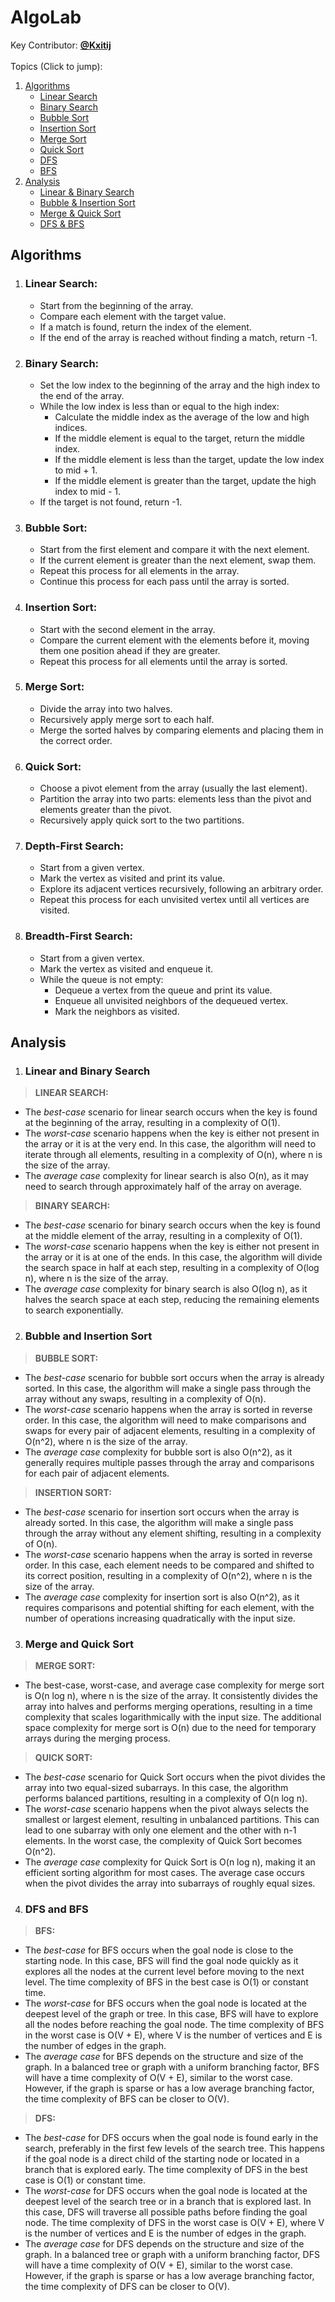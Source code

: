 # AlgoLab
Key Contributor: **[@Kxitij](https://github.com/Kxitij)**
<br><br>
Topics (Click to jump):
1. [Algorithms](#algorithms)
   - [Linear Search](#linear-search)
   - [Binary Search](#binary-search)
   - [Bubble Sort](#bubble-sort)
   - [Insertion Sort](#insertion-sort)
   - [Merge Sort](#merge-sort)
   - [Quick Sort](#quick-sort)
   - [DFS](#depth-first-search)
   - [BFS](#breadth-first-search)
2. [Analysis](#analysis)
   - [Linear & Binary Search](#linear-and-binary-search)
   - [Bubble & Insertion Sort](#bubble-and-insertion-sort)
   - [Merge & Quick Sort](#merge-and-quick-sort)
   - [DFS & BFS](#dfs-and-bfs)
   
## Algorithms

1. ### Linear Search:
   - Start from the beginning of the array.
   - Compare each element with the target value.
   - If a match is found, return the index of the element.
   - If the end of the array is reached without finding a match, return -1.

2. ### Binary Search:
   - Set the low index to the beginning of the array and the high index to the end of the array.
   - While the low index is less than or equal to the high index:
     - Calculate the middle index as the average of the low and high indices.
     - If the middle element is equal to the target, return the middle index.
     - If the middle element is less than the target, update the low index to mid + 1.
     - If the middle element is greater than the target, update the high index to mid - 1.
   - If the target is not found, return -1.

3. ### Bubble Sort:
   - Start from the first element and compare it with the next element.
   - If the current element is greater than the next element, swap them.
   - Repeat this process for all elements in the array.
   - Continue this process for each pass until the array is sorted.

4. ### Insertion Sort:
   - Start with the second element in the array.
   - Compare the current element with the elements before it, moving them one position ahead if they are greater.
   - Repeat this process for all elements until the array is sorted.

5. ### Merge Sort:
   - Divide the array into two halves.
   - Recursively apply merge sort to each half.
   - Merge the sorted halves by comparing elements and placing them in the correct order.

6. ### Quick Sort:
   - Choose a pivot element from the array (usually the last element).
   - Partition the array into two parts: elements less than the pivot and elements greater than the pivot.
   - Recursively apply quick sort to the two partitions.

7. ### Depth-First Search:
   - Start from a given vertex.
   - Mark the vertex as visited and print its value.
   - Explore its adjacent vertices recursively, following an arbitrary order.
   - Repeat this process for each unvisited vertex until all vertices are visited.

8. ### Breadth-First Search:
   - Start from a given vertex.
   - Mark the vertex as visited and enqueue it.
   - While the queue is not empty:
     - Dequeue a vertex from the queue and print its value.
     - Enqueue all unvisited neighbors of the dequeued vertex.
     - Mark the neighbors as visited.

## Analysis

1. ### Linear and Binary Search
> **LINEAR SEARCH:** <br>
- The *best-case* scenario for linear search occurs when the key is found at the beginning of the array, resulting in a complexity of O(1).<br>
- The *worst-case* scenario happens when the key is either not present in the array or it is at the very end. In this case, the algorithm will need to iterate through all elements, resulting in a complexity of O(n), where n is the size of the array.<br>
- The *average case* complexity for linear search is also O(n), as it may need to search through approximately half of the array on average.<br>
> **BINARY SEARCH:** <br>
- The *best-case* scenario for binary search occurs when the key is found at the middle element of the array, resulting in a complexity of O(1).<br>
- The *worst-case* scenario happens when the key is either not present in the array or it is at one of the ends. In this case, the algorithm will divide the search space in half at each step, resulting in a complexity of O(log n), where n is the size of the array.<br>
- The *average case* complexity for binary search is also O(log n), as it halves the search space at each step, reducing the remaining elements to search exponentially.<br>

2. ### Bubble and Insertion Sort
> **BUBBLE SORT:** <br>
- The *best-case* scenario for bubble sort occurs when the array is already sorted. In this case, the algorithm will make a single pass through the array without any swaps, resulting in a complexity of O(n).<br>
- The *worst-case* scenario happens when the array is sorted in reverse order. In this case, the algorithm will need to make comparisons and swaps for every pair of adjacent elements, resulting in a complexity of O(n^2), where n is the size of the array.<br>
- The *average case* complexity for bubble sort is also O(n^2), as it generally requires multiple passes through the array and comparisons for each pair of adjacent elements.<br>
> **INSERTION SORT:** <br>
- The *best-case* scenario for insertion sort occurs when the array is already sorted. In this case, the algorithm will make a single pass through the array without any element shifting, resulting in a complexity of O(n).<br>
- The *worst-case* scenario happens when the array is sorted in reverse order. In this case, each element needs to be compared and shifted to its correct position, resulting in a complexity of O(n^2), where n is the size of the array.<br>
- The *average case* complexity for insertion sort is also O(n^2), as it requires comparisons and potential shifting for each element, with the number of operations increasing quadratically with the input size.<br>

3. ### Merge and Quick Sort
> **MERGE SORT:** <br>
- The best-case, worst-case, and average case complexity for merge sort is O(n log n), where n is the size of the array. It consistently divides the array into halves and performs merging operations, resulting in a time complexity that scales logarithmically with the input size. The additional space complexity for merge sort is O(n) due to the need for temporary arrays during the merging process.<br>
> **QUICK SORT:** <br>
- The *best-case* scenario for Quick Sort occurs when the pivot divides the array into two equal-sized subarrays. In this case, the algorithm performs balanced partitions, resulting in a complexity of O(n log n).<br>
- The *worst-case* scenario happens when the pivot always selects the smallest or largest element, resulting in unbalanced partitions. This can lead to one subarray with only one element and the other with n-1 elements. In the worst case, the complexity of Quick Sort becomes O(n^2).<br>
- The *average case* complexity for Quick Sort is O(n log n), making it an efficient sorting algorithm for most cases. The average case occurs when the pivot divides the array into subarrays of roughly equal sizes.<br>

4. ### DFS and BFS
> **BFS:** <br>
- The *best-case* for BFS occurs when the goal node is close to the starting node. In this case, BFS will find the goal node quickly as it explores all the nodes at the current level before moving to the next level. The time complexity of BFS in the best case is O(1) or constant time.<br>
- The *worst-case* for BFS occurs when the goal node is located at the deepest level of the graph or tree. In this case, BFS will have to explore all the nodes before reaching the goal node. The time complexity of BFS in the worst case is O(V + E), where V is the number of vertices and E is the number of edges in the graph.<br>
- The *average case* for BFS depends on the structure and size of the graph. In a balanced tree or graph with a uniform branching factor, BFS will have a time complexity of O(V + E), similar to the worst case. However, if the graph is sparse or has a low average branching factor, the time complexity of BFS can be closer to O(V).<br>
> **DFS:** <br>
- The *best-case* for DFS occurs when the goal node is found early in the search, preferably in the first few levels of the search tree. This happens if the goal node is a direct child of the starting node or located in a branch that is explored early. The time complexity of DFS in the best case is O(1) or constant time.<br>
- The *worst-case* for DFS occurs when the goal node is located at the deepest level of the search tree or in a branch that is explored last. In this case, DFS will traverse all possible paths before finding the goal node. The time complexity of DFS in the worst case is O(V + E), where V is the number of vertices and E is the number of edges in the graph.<br>
- The *average case* for DFS depends on the structure and size of the graph. In a balanced tree or graph with a uniform branching factor, DFS will have a time complexity of O(V + E), similar to the worst case. However, if the graph is sparse or has a low average branching factor, the time complexity of DFS can be closer to O(V).<br>
